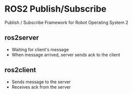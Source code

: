 # ROS2 Publish/Subscribe

Publish / Subscribe Framework for Robot Operating System 2

## ros2server
- Waiting for client's message
- When message arrived, server sends ack to the client

## ros2client
- Sends message to the server
- Receives ack from the server